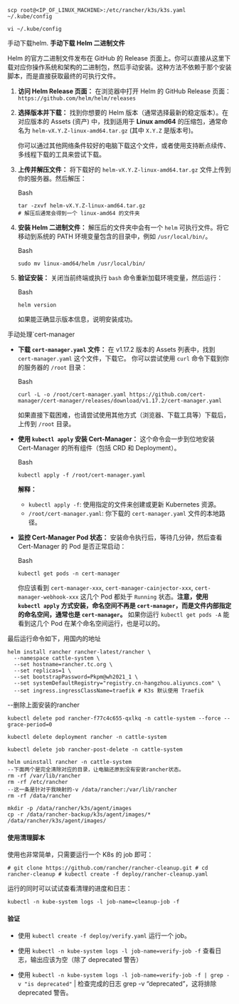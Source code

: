 ```
scp root@<IP_OF_LINUX_MACHINE>:/etc/rancher/k3s/k3s.yaml ~/.kube/config

vi ~/.kube/config
```

手动下载helm.
**手动下载 Helm 二进制文件**

Helm 的官方二进制文件发布在 GitHub 的 Release 页面上。你可以直接从这里下载对应你操作系统和架构的二进制包，然后手动安装。这种方法不依赖于那个安装脚本，而是直接获取最终的可执行文件。

1. **访问 Helm Release 页面：** 在浏览器中打开 Helm 的 GitHub Release 页面：`https://github.com/helm/helm/releases`
    
2. **选择版本并下载：** 找到你想要的 Helm 版本（通常选择最新的稳定版本）。在对应版本的 Assets (资产) 中，找到适用于 **Linux amd64** 的压缩包，通常命名为 `helm-vX.Y.Z-linux-amd64.tar.gz` (其中 `X.Y.Z` 是版本号)。
    
    你可以通过其他网络条件较好的电脑下载这个文件，或者使用支持断点续传、多线程下载的工具来尝试下载。
    
3. **上传并解压文件：** 将下载好的 `helm-vX.Y.Z-linux-amd64.tar.gz` 文件上传到你的服务器。然后解压：
    
    Bash
    
    ```
    tar -zxvf helm-vX.Y.Z-linux-amd64.tar.gz
    # 解压后通常会得到一个 linux-amd64 的文件夹
    ```
    
4. **安装 Helm 二进制文件：** 解压后的文件夹中会有一个 `helm` 可执行文件。将它移动到系统的 PATH 环境变量包含的目录中，例如 `/usr/local/bin/`。
    
    Bash
    
    ```
    sudo mv linux-amd64/helm /usr/local/bin/
    ```
    
5. **验证安装：** 关闭当前终端或执行 `bash` 命令重新加载环境变量，然后运行：
    
    Bash
    
    ```
    helm version
    ```
    
    如果能正确显示版本信息，说明安装成功。


手动处理`cert-manager


- **下载 `cert-manager.yaml` 文件：** 在 v1.17.2 版本的 Assets 列表中，找到 `cert-manager.yaml` 这个文件，下载它。 你可以尝试使用 `curl` 命令下载到你的服务器的 `/root` 目录：
    
    Bash
    
    ```
    curl -L -o /root/cert-manager.yaml https://github.com/cert-manager/cert-manager/releases/download/v1.17.2/cert-manager.yaml
    ```
    
    如果直接下载困难，也请尝试使用其他方式（浏览器、下载工具等）下载后，上传到 `/root` 目录。
    
- **使用 `kubectl apply` 安装 Cert-Manager：** 这个命令会一步到位地安装 Cert-Manager 的所有组件（包括 CRD 和 Deployment）。
    
    Bash
    
    ```
    kubectl apply -f /root/cert-manager.yaml
    ```
    
    **解释：**
    
    - `kubectl apply -f`: 使用指定的文件来创建或更新 Kubernetes 资源。
    - `/root/cert-manager.yaml`: 你下载的 `cert-manager.yaml` 文件的本地路径。
- **监控 Cert-Manager Pod 状态：** 安装命令执行后，等待几分钟，然后查看 Cert-Manager 的 Pod 是否正常启动：
    
    Bash
    
    ```
    kubectl get pods -n cert-manager
    ```
    
    你应该看到 `cert-manager-xxx`, `cert-manager-cainjector-xxx`, `cert-manager-webhook-xxx` 这几个 Pod 都处于 `Running` 状态。**注意，使用 `kubectl apply` 方式安装，命名空间不再是 `cert-manager`，而是文件内部指定的命名空间，通常也是 `cert-manager`。** 如果你运行 `kubectl get pods -A` 能看到这几个 Pod 在某个命名空间运行，也是可以的。

最后运行命令如下，用国内的地址
```
helm install rancher rancher-latest/rancher \  
  --namespace cattle-system \  
  --set hostname=rancher.tc.org \  
  --set replicas=1 \  
  --set bootstrapPassword=Pkpm@wh2021_1 \  
  --set systemDefaultRegistry="registry.cn-hangzhou.aliyuncs.com" \  
  --set ingress.ingressClassName=traefik # K3s 默认使用 Traefik
```

--删除上面安装的rancher
```
kubectl delete pod rancher-f77c4c655-qxlkq -n cattle-system --force --grace-period=0

kubectl delete deployment rancher -n cattle-system

kubectl delete job rancher-post-delete -n cattle-system

helm uninstall rancher -n cattle-system
--下面两个是完全清除对应的目录，让电脑还原到没有安装rancher状态。
rm -rf /var/lib/rancher 
rm -rf /etc/rancher
--这一条是针对于我映射的-v /data/rancher:/var/lib/rancher 
rm -rf /data/rancher

mkdir -p /data/rancher/k3s/agent/images
cp -r /data/rancher-backup/k3s/agent/images/* /data/rancher/k3s/agent/images/

```

#### 使用清理脚本

使用也非常简单，只需要运行一个 K8s 的 job 即可：

`# git clone https://github.com/rancher/rancher-cleanup.git # cd rancher-cleanup # kubectl create -f deploy/rancher-cleanup.yaml`

运行的同时可以试试查看清理的进度和日志：

`kubectl -n kube-system logs -l job-name=cleanup-job -f`

#### [](https://forums.rancher.cn/t/rancher/1686#h-4)验证

- 使用 `kubectl create -f deploy/verify.yaml` 运行一个 job。
    
- 使用 `kubectl -n kube-system logs -l job-name=verify-job -f` 查看日志，输出应该为空（除了 deprecated 警告）
    
- 使用 `kubectl -n kube-system logs -l job-name=verify-job -f | grep -v "is deprecated"` | 检查完成的日志 grep -v “deprecated”，这将排除 deprecated 警告。
